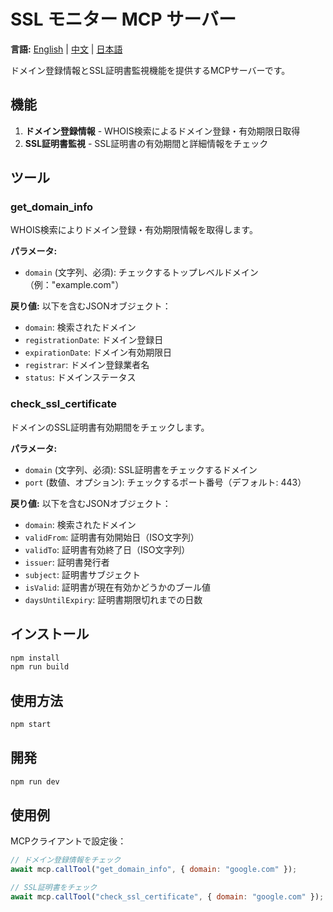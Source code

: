 # SSL モニター MCP サーバー

**言語:** [English](README.md) | [中文](README-zh.md) | [日本語](README-ja.md)

ドメイン登録情報とSSL証明書監視機能を提供するMCPサーバーです。

## 機能

1. **ドメイン登録情報** - WHOIS検索によるドメイン登録・有効期限日取得
2. **SSL証明書監視** - SSL証明書の有効期間と詳細情報をチェック

## ツール

### get_domain_info
WHOIS検索によりドメイン登録・有効期限情報を取得します。

**パラメータ:**
- `domain` (文字列、必須): チェックするトップレベルドメイン（例："example.com"）

**戻り値:** 以下を含むJSONオブジェクト：
- `domain`: 検索されたドメイン
- `registrationDate`: ドメイン登録日
- `expirationDate`: ドメイン有効期限日
- `registrar`: ドメイン登録業者名
- `status`: ドメインステータス

### check_ssl_certificate
ドメインのSSL証明書有効期間をチェックします。

**パラメータ:**
- `domain` (文字列、必須): SSL証明書をチェックするドメイン
- `port` (数値、オプション): チェックするポート番号（デフォルト: 443）

**戻り値:** 以下を含むJSONオブジェクト：
- `domain`: 検索されたドメイン
- `validFrom`: 証明書有効開始日（ISO文字列）
- `validTo`: 証明書有効終了日（ISO文字列）
- `issuer`: 証明書発行者
- `subject`: 証明書サブジェクト
- `isValid`: 証明書が現在有効かどうかのブール値
- `daysUntilExpiry`: 証明書期限切れまでの日数

## インストール

```bash
npm install
npm run build
```

## 使用方法

```bash
npm start
```

## 開発

```bash
npm run dev
```

## 使用例

MCPクライアントで設定後：

```javascript
// ドメイン登録情報をチェック
await mcp.callTool("get_domain_info", { domain: "google.com" });

// SSL証明書をチェック
await mcp.callTool("check_ssl_certificate", { domain: "google.com" });
```